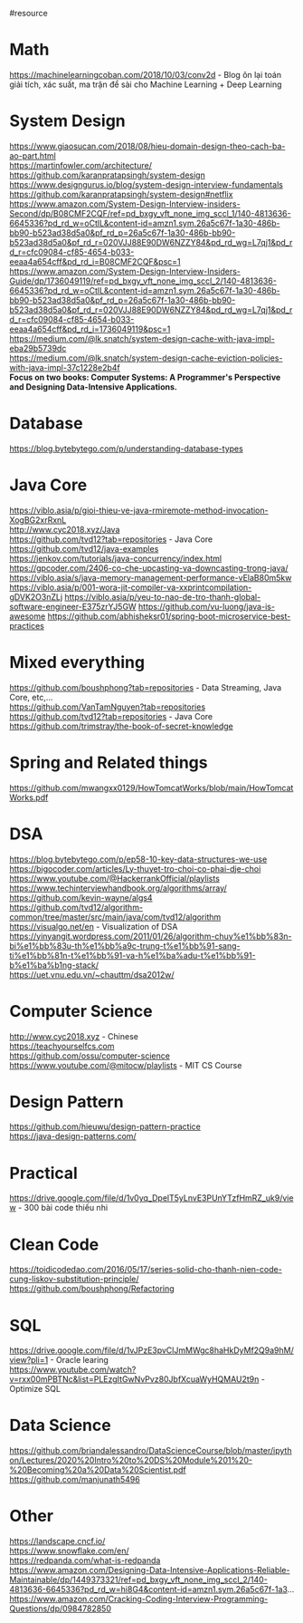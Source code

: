 #resource


# Math
https://machinelearningcoban.com/2018/10/03/conv2d - Blog ôn lại toán giải tích, xác suất, ma trận để sài cho Machine Learning + Deep Learning

# System Design
https://www.giaosucan.com/2018/08/hieu-domain-design-theo-cach-ba-ao-part.html  
https://martinfowler.com/architecture/  
https://github.com/karanpratapsingh/system-design  
https://www.designgurus.io/blog/system-design-interview-fundamentals  
https://github.com/karanpratapsingh/system-design#netflix  
https://www.amazon.com/System-Design-Interview-insiders-Second/dp/B08CMF2CQF/ref=pd_bxgy_vft_none_img_sccl_1/140-4813636-6645336?pd_rd_w=oCtlL&content-id=amzn1.sym.26a5c67f-1a30-486b-bb90-b523ad38d5a0&pf_rd_p=26a5c67f-1a30-486b-bb90-b523ad38d5a0&pf_rd_r=020VJJ88E90DW6NZZY84&pd_rd_wg=L7qj1&pd_rd_r=cfc09084-cf85-4654-b033-eeaa4a654cff&pd_rd_i=B08CMF2CQF&psc=1  
https://www.amazon.com/System-Design-Interview-Insiders-Guide/dp/1736049119/ref=pd_bxgy_vft_none_img_sccl_2/140-4813636-6645336?pd_rd_w=oCtlL&content-id=amzn1.sym.26a5c67f-1a30-486b-bb90-b523ad38d5a0&pf_rd_p=26a5c67f-1a30-486b-bb90-b523ad38d5a0&pf_rd_r=020VJJ88E90DW6NZZY84&pd_rd_wg=L7qj1&pd_rd_r=cfc09084-cf85-4654-b033-eeaa4a654cff&pd_rd_i=1736049119&psc=1  
https://medium.com/@lk.snatch/system-design-cache-with-java-impl-eba29b5739dc  
https://medium.com/@lk.snatch/system-design-cache-eviction-policies-with-java-impl-37c1228e2b4f  
**Focus on two books: Computer Systems: A Programmer's Perspective and Designing Data-Intensive Applications.**  

# Database
https://blog.bytebytego.com/p/understanding-database-types  

# Java Core
https://viblo.asia/p/gioi-thieu-ve-java-rmiremote-method-invocation-XogBG2xrRxnL  
http://www.cyc2018.xyz/Java  
https://github.com/tvd12?tab=repositories - Java Core  
https://github.com/tvd12/java-examples  
https://jenkov.com/tutorials/java-concurrency/index.html  
https://gpcoder.com/2406-co-che-upcasting-va-downcasting-trong-java/  
https://viblo.asia/s/java-memory-management-performance-vElaB80m5kw
https://viblo.asia/p/001-wora-jit-compiler-va-xxprintcompilation-gDVK2O3nZLj
https://viblo.asia/p/yeu-to-nao-de-tro-thanh-global-software-engineer-E375zrYJ5GW
https://github.com/vu-luong/java-is-awesome
https://github.com/abhisheksr01/spring-boot-microservice-best-practices


# Mixed everything
https://github.com/boushphong?tab=repositories  - Data Streaming, Java Core, etc,...  
https://github.com/VanTamNguyen?tab=repositories   
https://github.com/tvd12?tab=repositories - Java Core  
https://github.com/trimstray/the-book-of-secret-knowledge

# Spring and Related things  
https://github.com/mwangxx0129/HowTomcatWorks/blob/main/HowTomcatWorks.pdf  

# DSA
https://blog.bytebytego.com/p/ep58-10-key-data-structures-we-use  
https://bigocoder.com/articles/Ly-thuyet-tro-choi-co-phai-dje-choi  
https://www.youtube.com/@HackerrankOfficial/playlists  
https://www.techinterviewhandbook.org/algorithms/array/  
https://github.com/kevin-wayne/algs4  
https://github.com/tvd12/algorithm-common/tree/master/src/main/java/com/tvd12/algorithm  
https://visualgo.net/en - Visualization of DSA  
https://yinyangit.wordpress.com/2011/01/26/algorithm-chuy%e1%bb%83n-bi%e1%bb%83u-th%e1%bb%a9c-trung-t%e1%bb%91-sang-ti%e1%bb%81n-t%e1%bb%91-va-h%e1%ba%adu-t%e1%bb%91-b%e1%ba%b1ng-stack/  
https://uet.vnu.edu.vn/~chauttm/dsa2012w/  

# Computer Science
http://www.cyc2018.xyz - Chinese  
https://teachyourselfcs.com  
https://github.com/ossu/computer-science  
https://www.youtube.com/@mitocw/playlists - MIT CS Course  


# Design Pattern
https://github.com/hieuwu/design-pattern-practice  
https://java-design-patterns.com/  


# Practical
https://drive.google.com/file/d/1v0yq_DpelT5yLnvE3PUnYTzfHmRZ_uk9/view  - 300 bài code thiếu nhi  

# Clean Code
https://toidicodedao.com/2016/05/17/series-solid-cho-thanh-nien-code-cung-liskov-substitution-principle/  
https://github.com/boushphong/Refactoring  

# SQL
https://drive.google.com/file/d/1vJPzE3pvClJmMWgc8haHkDyMf2Q9a9hM/view?pli=1 - Oracle learing  
https://www.youtube.com/watch?v=rxx00mPBTNc&list=PLEzgItGwNvPvz80JbfXcuaWyHQMAU2t9n - Optimize SQL  

# Data Science
https://github.com/briandalessandro/DataScienceCourse/blob/master/ipython/Lectures/2020%20Intro%20to%20DS%20Module%201%20-%20Becoming%20a%20Data%20Scientist.pdf   
https://github.com/manjunath5496   

# Other
https://landscape.cncf.io/  
https://www.snowflake.com/en/  
https://redpanda.com/what-is-redpanda  
https://www.amazon.com/Designing-Data-Intensive-Applications-Reliable-Maintainable/dp/1449373321/ref=pd_bxgy_vft_none_img_sccl_2/140-4813636-6645336?pd_rd_w=hi8G4&content-id=amzn1.sym.26a5c67f-1a3...  
https://www.amazon.com/Cracking-Coding-Interview-Programming-Questions/dp/0984782850  



